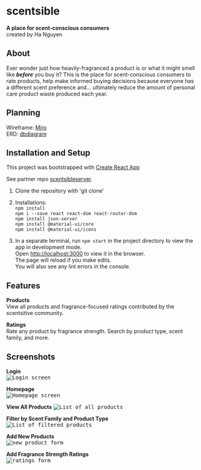 # scentsible
**A place for scent-conscious consumers** <br/>
created by Ha Nguyen

## About
Ever wonder just how heavily-fragranced a product is or what it might smell like ***before*** you buy it? This is the place for scent-conscious consumers to rate products, help make informed buying decisions because everyone has a different scent preference and… ultimately reduce the amount of personal care product waste produced each year. 

## Planning
Wireframe: [Miro](https://res.cloudinary.com/djxxamywv/image/upload/v1607649907/github/miro_scentsible_vispli.png) <br/>
ERD: [dbdiagram](https://res.cloudinary.com/djxxamywv/image/upload/v1607700927/github/dbdiagram_scentsible_r0gnih.png) <br/>

## Installation and Setup
This project was bootstrapped with [Create React App](https://github.com/facebook/create-react-app)

See partner repo [scentsibleserver](https://github.com/justha/scentsibleserver).

1. Clone the repository with 'git clone' <br/>
1. Installations: <br/>
`npm install` <br />
`npm i --save react react-dom react-router-dom` <br />
`npm install json-server` <br />
`npm install @material-ui/core` <br />
`npm install @material-ui/icons` <br />

1. In a separate terminal, run `npm start` in the project directory to view the app in development mode.<br />
Open [http://localhost:3000](http://localhost:3000) to view it in the browser. <br />
The page will reload if you make edits. <br />
You will also see any lint errors in the console. <br />

## Features
**Products** <br/>
View all products and fragrance-focused ratings contributed by the scentsitive community. <br/>

**Ratings** <br/>
Rate any product by fragrance strength. Search by product type, scent family, and more. <br/>

## Screenshots
**Login** <br/>
<kbd><img src="https://res.cloudinary.com/djxxamywv/image/upload/v1615843217/scentsible/screenshots/login_rse1vf.png?raw=true" alt="Login screen"/></kbd>

**Homepage** <br/>
<kbd><img src="https://res.cloudinary.com/djxxamywv/image/upload/v1615843220/scentsible/screenshots/homepage_uvutl9.png?raw=true" alt="Homepage screen"/></kbd>
<br/>

**View All Products** 
<kbd><img src="https://res.cloudinary.com/djxxamywv/image/upload/v1615843567/scentsible/screenshots/list_bfrwu1.png?raw=true" alt="List of all products"/></kbd>
<br/>

**Filter by Scent Family and Product Type** <br/>
<kbd><img src="https://res.cloudinary.com/djxxamywv/image/upload/v1615843570/scentsible/screenshots/filters_uahwpv.png?raw=true" alt="List of filtered products"/></kbd>
<br/>

**Add New Products** <br/>
<kbd><img src="https://res.cloudinary.com/djxxamywv/image/upload/v1615843592/scentsible/screenshots/products_zdvfdr.png?raw=true" alt="new product form"/></kbd>
<br/>

**Add Fragrance Strength Ratings** <br/>
<kbd><img src="https://res.cloudinary.com/djxxamywv/image/upload/v1615843595/scentsible/screenshots/ratings_r4dzqz.png?raw=true" alt="ratings form"/></kbd>
<br/>
